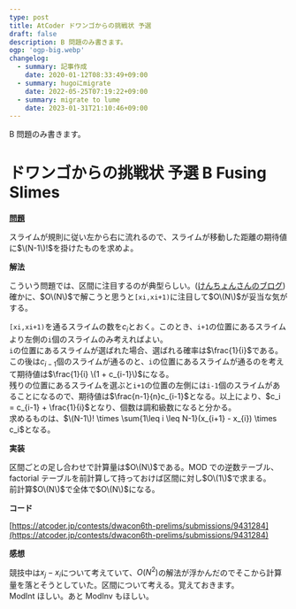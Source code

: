 ```yaml
---
type: post
title: AtCoder ドワンゴからの挑戦状 予選
draft: false
description: B 問題のみ書きます。
ogp: 'ogp-big.webp'
changelog:
  - summary: 記事作成
    date: 2020-01-12T08:33:49+09:00
  - summary: hugoにmigrate
    date: 2022-05-25T07:19:22+09:00
  - summary: migrate to lume
    date: 2023-01-31T21:10:46+09:00
---
```


B 問題のみ書きます。

# ドワンゴからの挑戦状 予選 B Fusing Slimes

**[問題](https://atcoder.jp/contests/dwacon6th-prelims/tasks/dwacon6th_prelims_b)**

スライムが規則に従い左から右に流れるので、スライムが移動した距離の期待値に$\(N-1\)!$を掛けたものを求めよ。

**解法**

こういう問題では、区間に注目するのが典型らしい。([けんちょんさんのブログ](http://drken1215.hatenablog.com/entry/2020/01/12/014200))  
確かに、$O\(N\)$で解こうと思うと`[xi,xi+1)`に注目して$O\(N\)$が妥当な気がする。

`[xi,xi+1)`を通るスライムの数を$c_i$とおく。このとき、`i+1`の位置にあるスライムより左側の`i`個のスライムのみ考えればよい。  
`i`の位置にあるスライムが選ばれた場合、選ばれる確率は$\frac{1}{i}$である。この後は$c_{i-1}$個のスライムが通るのと、`i`の位置にあるスライムが通るのを考えて期待値は$\frac{1}{i} \(1 + c_{i-1}\)$になる。  
残りの位置にあるスライムを選ぶと`i+1`の位置の左側には`i-1`個のスライムがあることになるので、期待値は$\frac{n-1}{n}c_{i-1}$となる。以上により、$c_i = c_{i-1} + \frac{1}{i}$となり、個数は調和級数になると分かる。  
求めるものは、$\(N-1\)! \times \sum{1\leq i \leq N-1}(x_{i+1} - x_{i}) \times c_i$となる。

**実装**

区間ごとの足し合わせで計算量は$O\(N\)$である。MOD での逆数テーブル、factorial テーブルを前計算して持っておけば区間に対し$O\(1\)$で求まる。  
前計算$O\(N\)$で全体で$O\(N\)$になる。

**コード**

[https://atcoder.jp/contests/dwacon6th-prelims/submissions/9431284](https://atcoder.jp/contests/dwacon6th-prelims/submissions/9431284)

**感想**

競技中は$x_j - x_i$について考えていて、$O(N^2)$の解法が浮かんだのでそこから計算量を落とそうとしていた。区間について考える。覚えておきます。  
ModInt ほしい。あと ModInv もほしい。
